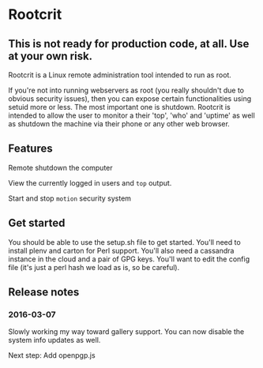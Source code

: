 # Rootcrit

## This is not ready for production code, at all. Use at your own risk.

Rootcrit is a Linux remote administration tool intended to run as root.

If you're not into running webservers as root (you really shouldn't due to obvious security issues), then you can expose certain functionalities using setuid more or less. The most important one is shutdown. Rootcrit is intended to allow the user to monitor a their 'top', 'who' and 'uptime' as well as shutdown the machine via their phone or any other web browser.

## Features

Remote shutdown the computer

View the currently logged in users and `top` output.

Start and stop `motion` security system

## Get started

You should be able to use the setup.sh file to get started. You'll need to install plenv and carton for Perl support. You'll also need a cassandra instance in the cloud and a pair of GPG keys. You'll want to edit the config file (it's just a perl hash we load as is, so be careful).

## Release notes

### 2016-03-07

Slowly working my way toward gallery support. You can now disable the system info updates as well.

Next step: Add openpgp.js
